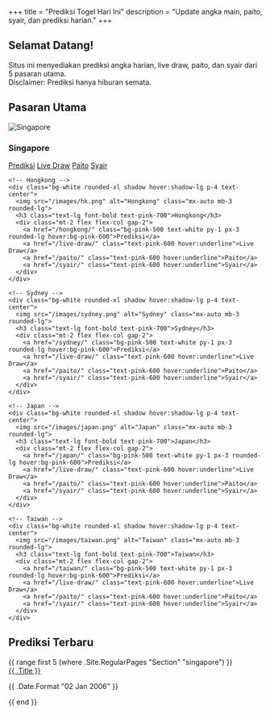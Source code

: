 +++
title = "Prediksi Togel Hari Ini"
description = "Update angka main, paito, syair, dan prediksi harian."
+++

<!-- Section Welcome -->
<section class="bg-pink-100 rounded-2xl shadow-md p-6 mb-8 text-center">
  <h1 class="text-3xl font-bold text-pink-700 mb-2">Selamat Datang!</h1>
  <p class="text-gray-700">
    Situs ini menyediakan prediksi angka harian, live draw, paito, dan syair dari 5 pasaran utama.  
    <br>Disclaimer: Prediksi hanya hiburan semata.
  </p>
</section>

<!-- Section Pasaran -->
<section class="mb-12">
  <h2 class="text-2xl font-semibold text-pink-600 mb-6 text-center">Pasaran Utama</h2>
  <div class="grid grid-cols-1 sm:grid-cols-2 lg:grid-cols-5 gap-6">
    <!-- Singapore -->
    <div class="bg-white rounded-xl shadow hover:shadow-lg p-4 text-center">
      <img src="/images/sgp.png" alt="Singapore" class="mx-auto mb-3 rounded-lg">
      <h3 class="text-lg font-bold text-pink-700">Singapore</h3>
      <div class="mt-2 flex flex-col gap-2">
        <a href="/singapore/" class="bg-pink-500 text-white py-1 px-3 rounded-lg hover:bg-pink-600">Prediksi</a>
        <a href="/live-draw/" class="text-pink-600 hover:underline">Live Draw</a>
        <a href="/paito/" class="text-pink-600 hover:underline">Paito</a>
        <a href="/syair/" class="text-pink-600 hover:underline">Syair</a>
      </div>
    </div>

    <!-- Hongkong -->
    <div class="bg-white rounded-xl shadow hover:shadow-lg p-4 text-center">
      <img src="/images/hk.png" alt="Hongkong" class="mx-auto mb-3 rounded-lg">
      <h3 class="text-lg font-bold text-pink-700">Hongkong</h3>
      <div class="mt-2 flex flex-col gap-2">
        <a href="/hongkong/" class="bg-pink-500 text-white py-1 px-3 rounded-lg hover:bg-pink-600">Prediksi</a>
        <a href="/live-draw/" class="text-pink-600 hover:underline">Live Draw</a>
        <a href="/paito/" class="text-pink-600 hover:underline">Paito</a>
        <a href="/syair/" class="text-pink-600 hover:underline">Syair</a>
      </div>
    </div>

    <!-- Sydney -->
    <div class="bg-white rounded-xl shadow hover:shadow-lg p-4 text-center">
      <img src="/images/sydney.png" alt="Sydney" class="mx-auto mb-3 rounded-lg">
      <h3 class="text-lg font-bold text-pink-700">Sydney</h3>
      <div class="mt-2 flex flex-col gap-2">
        <a href="/sydney/" class="bg-pink-500 text-white py-1 px-3 rounded-lg hover:bg-pink-600">Prediksi</a>
        <a href="/live-draw/" class="text-pink-600 hover:underline">Live Draw</a>
        <a href="/paito/" class="text-pink-600 hover:underline">Paito</a>
        <a href="/syair/" class="text-pink-600 hover:underline">Syair</a>
      </div>
    </div>

    <!-- Japan -->
    <div class="bg-white rounded-xl shadow hover:shadow-lg p-4 text-center">
      <img src="/images/japan.png" alt="Japan" class="mx-auto mb-3 rounded-lg">
      <h3 class="text-lg font-bold text-pink-700">Japan</h3>
      <div class="mt-2 flex flex-col gap-2">
        <a href="/japan/" class="bg-pink-500 text-white py-1 px-3 rounded-lg hover:bg-pink-600">Prediksi</a>
        <a href="/live-draw/" class="text-pink-600 hover:underline">Live Draw</a>
        <a href="/paito/" class="text-pink-600 hover:underline">Paito</a>
        <a href="/syair/" class="text-pink-600 hover:underline">Syair</a>
      </div>
    </div>

    <!-- Taiwan -->
    <div class="bg-white rounded-xl shadow hover:shadow-lg p-4 text-center">
      <img src="/images/taiwan.png" alt="Taiwan" class="mx-auto mb-3 rounded-lg">
      <h3 class="text-lg font-bold text-pink-700">Taiwan</h3>
      <div class="mt-2 flex flex-col gap-2">
        <a href="/taiwan/" class="bg-pink-500 text-white py-1 px-3 rounded-lg hover:bg-pink-600">Prediksi</a>
        <a href="/live-draw/" class="text-pink-600 hover:underline">Live Draw</a>
        <a href="/paito/" class="text-pink-600 hover:underline">Paito</a>
        <a href="/syair/" class="text-pink-600 hover:underline">Syair</a>
      </div>
    </div>
  </div>
</section>

<!-- Section Prediksi -->
<section class="bg-pink-50 rounded-2xl shadow-md p-6">
  <h2 class="text-2xl font-semibold text-pink-600 mb-6 text-center">Prediksi Terbaru</h2>
  <div class="grid grid-cols-1 sm:grid-cols-2 lg:grid-cols-5 gap-4">
    {{ range first 5 (where .Site.RegularPages "Section" "singapore") }}
    <article class="bg-white rounded-lg p-3 shadow hover:shadow-lg">
      <a href="{{ .RelPermalink }}" class="text-pink-700 font-bold hover:underline">
        {{ .Title }}
      </a>
      <p class="text-gray-500 text-sm">{{ .Date.Format "02 Jan 2006" }}</p>
    </article>
    {{ end }}
  </div>
</section>

